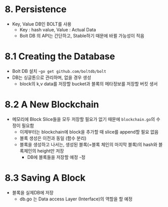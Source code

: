 # 8. Persistence
- Key, Value DB인 BOLT를 사용
  - Key : hash value, Value : Actual Data
  - Bolt DB 의 API는 간단하고, Stable하기 때문에 바뀔 가능성이 적음

# 8.1 Creating the Database
- Bolt DB 설치
  -`go get github.com/boltdb/bolt`
- DB는 싱글톤으로 관리하며, 없을 경우 생성
  - block의 k,v data를 저장할 bucket과 블록의 메타정보를 저장할 버킷 생서
  
# 8.2 A New Blockchain
- 메모리에 Block Slice들을 모두 저장할 필요가 없기 때문에 `blockchain.go`의 수정이 필요함
  - 이제부터는 blockchain에 block을 추가할 때 slice를 append할 필요 없음
  - 블록 생성은 이전과 동일 (함수 분리)
  - 블록을 생성하고 나서는, 생성된 블록(=블록 체인의 마지막 블록)의 hash와 블록체인의 height만 저장
    - DB에 블록들을 저장할 예정
    -정

# 8.3 Saving A Block
- 블록을 실제DB에 저장
  - db.go 는 Data access Layer (Interface)의 역할을 할 예정